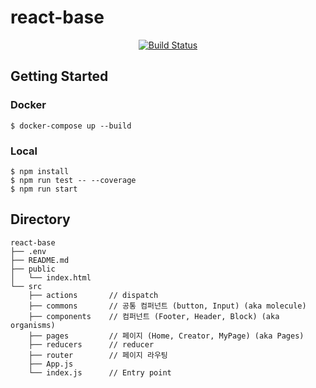 # react-base
<div align=center>

[![Build Status](https://travis-ci.com/knoteHOW/react-base.svg?branch=main)](https://travis-ci.com/knoteHOW/react-base)

</div>

## Getting Started

### Docker
```
$ docker-compose up --build
```

### Local
```
$ npm install
$ npm run test -- --coverage
$ npm run start
```

## Directory
```
react-base
├── .env
├── README.md     
├── public
│   └── index.html
└── src
    ├── actions       // dispatch
    ├── commons       // 공통 컴퍼넌트 (button, Input) (aka molecule)
    ├── components    // 컴퍼넌트 (Footer, Header, Block) (aka organisms)
    ├── pages         // 페이지 (Home, Creator, MyPage) (aka Pages)
    ├── reducers      // reducer
    ├── router        // 페이지 라우팅
    ├── App.js
    └── index.js      // Entry point
```
